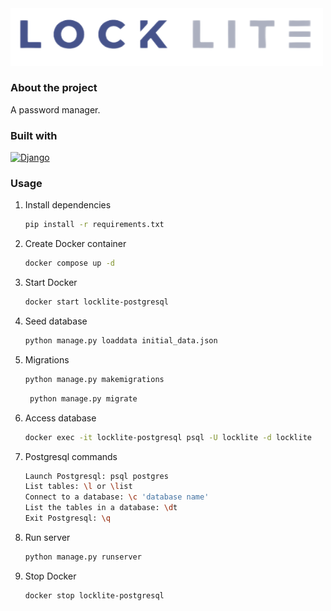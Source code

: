 <img src="LockLite/app/public/img/locklite.png" alt="Locklite" style="width: 500px;">

### About the project

A password manager.

### Built with

[![Django][Django.py]][Django-url]

### Usage

1. Install dependencies
    ```sh
    pip install -r requirements.txt
   ```
2. Create Docker container
    ```sh
    docker compose up -d
   ```
3. Start Docker
    ```sh
    docker start locklite-postgresql
   ```
4. Seed database
    ```sh
    python manage.py loaddata initial_data.json
   ```
5. Migrations
    ```sh
    python manage.py makemigrations
   ```
   ```sh
    python manage.py migrate
   ```
6. Access database
    ```sh
    docker exec -it locklite-postgresql psql -U locklite -d locklite
     ```
7. Postgresql commands
    ```sh
    Launch Postgresql: psql postgres 
    List tables: \l or \list
    Connect to a database: \c 'database name'
    List the tables in a database: \dt
    Exit Postgresql: \q
     ```
8. Run server
    ```sh
    python manage.py runserver
    ```
9. Stop Docker
    ```sh
    docker stop locklite-postgresql
   ```

<!-- MARKDOWN LINKS & IMAGES -->

[Django.py]: https://img.shields.io/badge/Django-092E20?style=for-the-badge&logo=django&logoColor=white
[Django-url]: https://www.djangoproject.com/
